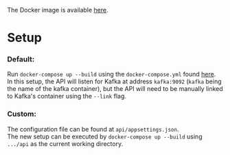 The Docker image is available [here](https://hub.docker.com/repository/docker/mariusmm2/pas-man).

# Setup
### Default:
Run ```docker-compose up --build``` using the ```docker-compose.yml``` found [here](/api/docker-compose-standalone/docker-compose.yml).<br> 
In this setup, the API will listen for Kafka at address ```kafka:9092``` (```kafka``` being the name of the kafka container), but the API will need to be manually linked to Kafka's container using the ```--link``` flag.

### Custom:

The configuration file can be found at ```api/appsettings.json```. <br>
The new setup can be executed by ```docker-compose up --build``` using ```.../api``` as the current working directory.
